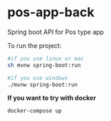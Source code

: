 # pos-app-back
Spring boot API for Pos type app


To run the project:

```bash
#if you use linux or mac
sh mvnw spring-boot:run

#if you use windows
./mvnw spring-boot:run
```

**If you want to try with docker**

```bash
docker-compose up
```
